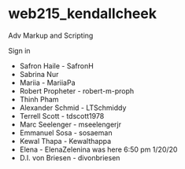 # web215_kendallcheek
Adv Markup and Scripting

Sign in 

<ul>
  <li>Safron Haile - SafronH</li>
  <li>Sabrina Nur</li>
  <li>Mariia - MariiaPa</li>
  <li>Robert Propheter - robert-m-proph</li>
  <li>Thinh Pham</li>
  <li>Alexander Schmid - LTSchmiddy</li>
  <li>Terrell Scott - tdscott1978</li>
  <li>Marc Seelenger - mseelengerjr</li>
  <li>Emmanuel Sosa - sosaeman</li>
  <li>Kewal Thapa - Kewalthappa</li>
  <li>Elena - ElenaZelenina was here 6:50 pm 1/20/20</li>
  <li>D.I. von Briesen - divonbriesen</li>
 </ul>

